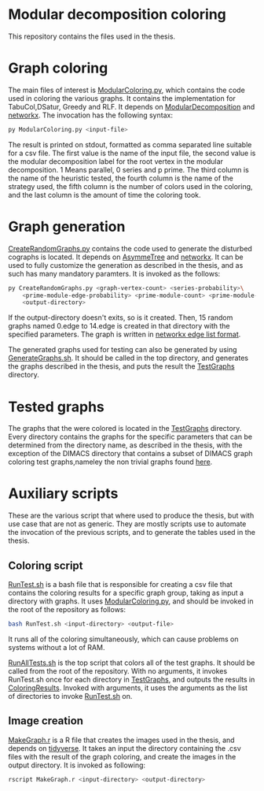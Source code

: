 # Modular decomposition coloring

This repository contains the files used in the thesis. 

# Graph coloring

The main files of interest is [ModularColoring.py](/ModularColoring.py), which contains the code used in coloring the various graphs. It contains the implementation for TabuCol,DSatur, Greedy and RLF. It depends on [ModularDecomposition](https://github.com/AnnaLindeberg/ModularDecomposition) and [networkx](https://networkx.org/). The invocation has the following syntax: 

```bash
py ModularColoring.py <input-file> 
```


The result is printed on stdout, formatted as comma separated line suitable for a csv file. The first value is the name of the input file, the second value is the modular decomposition label for the root vertex in the modular decomposition. 1 Means parallel, 0 series and p prime. The third column is the name of the heuristic tested, the fourth column is the name of the strategy used, the fifth column is the number of colors used in the coloring, and the last column is the amount of time the coloring took. 

# Graph generation

[CreateRandomGraphs.py](/CreateRandomGraphs.py) contains the code used to generate the disturbed cographs is located. It depends on [AsymmeTree](https://github.com/david-schaller/AsymmeTree) and [networkx](https://networkx.org/). It can be used to fully customize the generation as described in the thesis, and as such has many mandatory paramters. It is invoked as the follows: 

```bash
py CreateRandomGraphs.py <graph-vertex-count> <series-probability>\ 
    <prime-module-edge-probability> <prime-module-count> <prime-module-size>\
    <output-directory>
```


If the output-directory doesn't exits, so is it created. Then, 15 random graphs named 0.edge to 14.edge is created in that directory with the specified parameters. The graph is written in [networkx edge list format](https://networkx.org/documentation/stable/reference/readwrite/edgelist.html). 

The generated graphs used for testing can also be generated by using [GenerateGraphs.sh](/GenerateGraphs.sh). It should be called in the top directory, and generates the graphs described in the thesis, and puts the result the [TestGraphs](/TestGraphs) directory. 

# Tested graphs

The graphs that the were colored is located in the [TestGraphs](/TestGraphs) directory. Every directory contains the graphs for the specific parameters that can be determined from the directory name, as described in the thesis, with the exception of the DIMACS directory that contains a subset of DIMACS graph coloring test graphs,nameley the non trivial graphs found [here](https://cedric.cnam.fr/~porumbed/graphs/). 

# Auxiliary scripts

These are the various script that where used to produce the thesis, but with use case that are not as generic. They are mostly scripts use to automate the invocation of the previous scripts, and to generate the tables used in the thesis. 

## Coloring script

[RunTest.sh](/RunTest.sh) is a bash file that is responsible for creating a csv file that contains the coloring results for a specific graph group, taking as input a directory with graphs. It uses [ModularColoring.py](/ModularColoring.py), and should be invoked in the root of the repository as follows: 

```bash
bash RunTest.sh <input-directory> <output-file>
```


It runs all of the coloring simultaneously, which can cause problems on systems without a lot of RAM. 

[RunAllTests.sh](/RunAllTests.sh) is the top script that colors all of the test graphs. It should be called from the root of the repository. With no arguments, it invokes RunTest.sh once for each directory in [TestGraphs](/TestGraphs), and outputs the results in [ColoringResults](/ColoringResults). Invoked with arguments, it uses the arguments as the list of directories to invoke [RunTest.sh](/RunTest.sh) on. 

## Image creation

[MakeGraph.r](/MakeGraph.r) is a R file that creates the images used in the thesis, and depends on [tidyverse](https://www.tidyverse.org/). It takes an input the directory containing the .csv files with the result of the graph coloring, and create the images in the output directory. It is invoked as following: 

```bash
rscript MakeGraph.r <input-directory> <output-directory>
```


